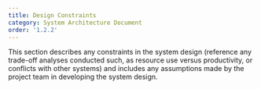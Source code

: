 ```yaml
---
title: Design Constraints
category: System Architecture Document
order: '1.2.2'
---
```


This section describes any constraints in the system design (reference any trade-off analyses conducted such, as resource use versus productivity, or conflicts with other systems) and includes any assumptions made by the project team in developing the system design.
